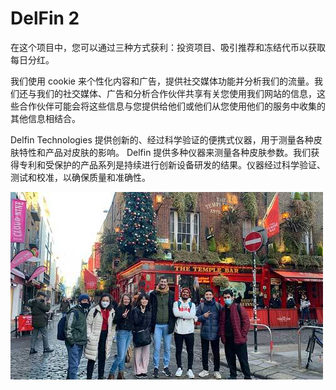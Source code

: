 # DelFin 2

在这个项目中，您可以通过三种方式获利：投资项目、吸引推荐和冻结代币以获取每日分红。

我们使用 cookie 来个性化内容和广告，提供社交媒体功能并分析我们的流量。我们还与我们的社交媒体、广告和分析合作伙伴共享有关您使用我们网站的信息，这些合作伙伴可能会将这些信息与您提供给他们或他们从您使用他们的服务中收集的其他信息相结合。

Delfin Technologies 提供创新的、经过科学验证的便携式仪器，用于测量各种皮肤特性和产品对皮肤的影响。 Delfin 提供多种仪器来测量各种皮肤参数。我们获得专利和受保护的产品系列是持续进行创新设备研发的结果。仪器经过科学验证、测试和校准，以确保质量和准确性。

![Temple-Bar-Walking-Tour](Temple-Bar-Walking-Tour.jpg)


